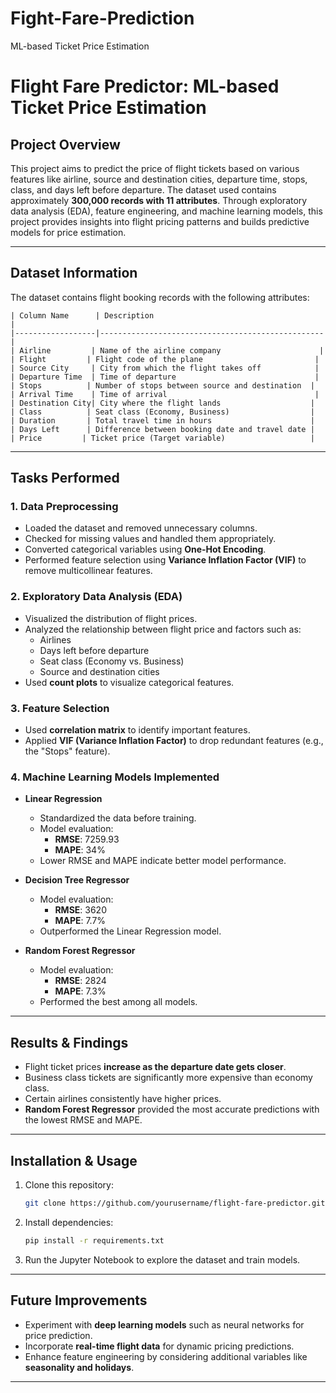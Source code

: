 # Fight-Fare-Prediction
ML-based Ticket Price Estimation

# Flight Fare Predictor: ML-based Ticket Price Estimation

## Project Overview

This project aims to predict the price of flight tickets based on various features like airline, source and destination cities, departure time, stops, class, and days left before departure. The dataset used contains approximately **300,000 records with 11 attributes**. Through exploratory data analysis (EDA), feature engineering, and machine learning models, this project provides insights into flight pricing patterns and builds predictive models for price estimation.

---

## Dataset Information

The dataset contains flight booking records with the following attributes:

```
| Column Name      | Description                                      |
|------------------|--------------------------------------------------|
| Airline         | Name of the airline company                      |
| Flight         | Flight code of the plane                         |
| Source City     | City from which the flight takes off            |
| Departure Time  | Time of departure                               |
| Stops          | Number of stops between source and destination  |
| Arrival Time    | Time of arrival                                 |
| Destination City| City where the flight lands                    |
| Class          | Seat class (Economy, Business)                  |
| Duration       | Total travel time in hours                      |
| Days Left      | Difference between booking date and travel date |
| Price         | Ticket price (Target variable)                   |
```

---

## Tasks Performed

### 1. Data Preprocessing
   - Loaded the dataset and removed unnecessary columns.
   - Checked for missing values and handled them appropriately.
   - Converted categorical variables using **One-Hot Encoding**.
   - Performed feature selection using **Variance Inflation Factor (VIF)** to remove multicollinear features.

### 2. Exploratory Data Analysis (EDA)
   - Visualized the distribution of flight prices.
   - Analyzed the relationship between flight price and factors such as:
     - Airlines
     - Days left before departure
     - Seat class (Economy vs. Business)
     - Source and destination cities
   - Used **count plots** to visualize categorical features.

### 3. Feature Selection
   - Used **correlation matrix** to identify important features.
   - Applied **VIF (Variance Inflation Factor)** to drop redundant features (e.g., the "Stops" feature).

### 4. Machine Learning Models Implemented
   - **Linear Regression**
     - Standardized the data before training.
     - Model evaluation:
       - **RMSE**: 7259.93
       - **MAPE**: 34%
     - Lower RMSE and MAPE indicate better model performance.

   - **Decision Tree Regressor**
     - Model evaluation:
       - **RMSE**: 3620
       - **MAPE**: 7.7%
     - Outperformed the Linear Regression model.

   - **Random Forest Regressor**
     - Model evaluation:
       - **RMSE**: 2824
       - **MAPE**: 7.3%
     - Performed the best among all models.

---

## Results & Findings

- Flight ticket prices **increase as the departure date gets closer**.
- Business class tickets are significantly more expensive than economy class.
- Certain airlines consistently have higher prices.
- **Random Forest Regressor** provided the most accurate predictions with the lowest RMSE and MAPE.

---

## Installation & Usage

1. Clone this repository:
   ```bash
   git clone https://github.com/yourusername/flight-fare-predictor.git
   ```
2. Install dependencies:
   ```bash
   pip install -r requirements.txt
   ```
3. Run the Jupyter Notebook to explore the dataset and train models.

---

## Future Improvements

- Experiment with **deep learning models** such as neural networks for price prediction.
- Incorporate **real-time flight data** for dynamic pricing predictions.
- Enhance feature engineering by considering additional variables like **seasonality and holidays**.

---

